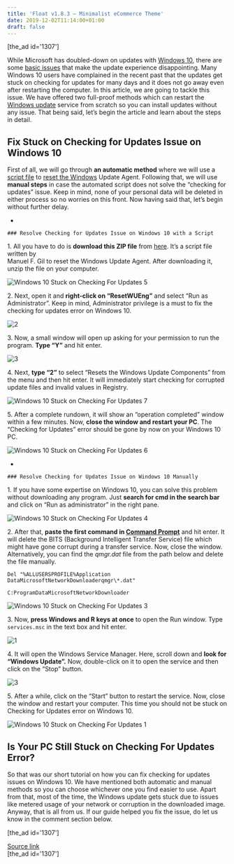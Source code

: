 ```yaml
---
title: 'Float v1.8.3 – Minimalist eCommerce Theme'
date: 2019-12-02T11:14:00+01:00
draft: false
---
```


\[the\_ad id='1307'\]  
  

  

While Microsoft has doubled-down on updates with [Windows 10](https://beebom.com/windows-10-updates/), there are some [basic issues](https://beebom.com/common-problems-windows-10-solutions/) that make the update experience disappointing. Many Windows 10 users have complained in the recent past that the updates get stuck on checking for updates for many days and it does not go away even after restarting the computer. In this article, we are going to tackle this issue. We have offered two full-proof methods which can restart the [Windows update](https://beebom.com/stop-windows-10-updates/) service from scratch so you can install updates without any issue. That being said, let’s begin the article and learn about the steps in detail.  

Fix Stuck on Checking for Updates Issue on Windows 10
-----------------------------------------------------

  

First of all, we will go through **an automatic method** where we will use a [script file](https://beebom.com/how-automate-tasks-windows-10-save-time/) to [reset the Windows](https://beebom.com/reset-windows-10/) Update Agent. Following that, we will use **manual steps** in case the automated script does not solve the “checking for updates” issue. Keep in mind, none of your personal data will be deleted in either process so no worries on this front. Now having said that, let’s begin without further delay.  

*     
    
    ### Resolve Checking for Updates Issue on Windows 10 with a Script
    
      
    
  

1\. All you have to do is **download this ZIP file** from [here](https://gallery.technet.microsoft.com/scriptcenter/Reset-Windows-Update-Agent-d824badc). It’s a script file written by  
Manuel F. Gil to reset the Windows Update Agent. After downloading it, unzip the file on your computer.  

![Windows 10 Stuck on Checking For Updates 5](https://beebom.com/wp-content/uploads/2019/12/Windows-10-Stuck-on-Checking-For-Updates-5.jpg)

2\. Next, open it and **right-click on “ResetWUEng”** and select “Run as Administrator”. Keep in mind, Administrator privilege is a must to fix the checking for updates error on Windows 10.  

![2](https://beebom.com/wp-content/uploads/2019/12/2.jpg)

3\. Now, a small window will open up asking for your permission to run the program. **Type “Y”** and hit enter.  

![3](https://beebom.com/wp-content/uploads/2019/12/Windows-10-Stuck-on-Checking-For-Updates-8.jpg)

4\. Next, **type “2”** to select “Resets the Windows Update Components” from the menu and then hit enter. It will immediately start checking for corrupted update files and invalid values in Registry.

  
  

  

![Windows 10 Stuck on Checking For Updates 7](https://beebom.com/wp-content/uploads/2019/12/Windows-10-Stuck-on-Checking-For-Updates-7.jpg)

5\. After a complete rundown, it will show an “operation completed” window within a few minutes. Now, **close the window and restart your PC**. The “Checking for Updates” error should be gone by now on your Windows 10 PC.  

![Windows 10 Stuck on Checking For Updates 6](https://beebom.com/wp-content/uploads/2019/12/Windows-10-Stuck-on-Checking-For-Updates-6.jpg)

*     
    
    ### Resolve Checking for Updates Issue on Windows 10 Manually
    
      
    
  

1\. If you have some expertise on Windows 10, you can solve this problem without downloading any program. Just **search for cmd in the search bar** and click on “Run as administrator” in the right pane.  

![Windows 10 Stuck on Checking For Updates 4](https://beebom.com/wp-content/uploads/2019/12/Windows-10-Stuck-on-Checking-For-Updates-4.jpg)

2\. After that, **paste the first command in [Command Prompt](https://beebom.com/command-prompt-tricks-to-know/)** and hit enter. It will delete the BITS (Background Intelligent Transfer Service) file which might have gone corrupt during a transfer service. Now, close the window. Alternatively, you can find the _qmgr.dat_ file from the path below and delete the file manually.  

```
Del "%ALLUSERSPROFILE%Application DataMicrosoftNetworkDownloaderqmgr\*.dat"
```  
```
C:ProgramDataMicrosoftNetworkDownloader
```  

![Windows 10 Stuck on Checking For Updates 3](https://beebom.com/wp-content/uploads/2019/12/Windows-10-Stuck-on-Checking-For-Updates-3.jpg)

3\. Now, **press Windows and R keys at once** to open the Run window. Type `services.msc` in the text box and hit enter.  

![1](https://beebom.com/wp-content/uploads/2019/12/1.jpg)

  
  

  

4\. It will open the Windows Service Manager. Here, scroll down and **look for “Windows Update”.** Now, double-click on it to open the service and then click on the “Stop” button.  

![3](https://beebom.com/wp-content/uploads/2019/12/Windows-10-Stuck-on-Checking-For-Updates-2.jpg)

5\. After a while, click on the “Start” button to restart the service. Now, close the window and restart your computer. This time you should not be stuck on Checking for Updates error on Windows 10.  

![Windows 10 Stuck on Checking For Updates 1](https://beebom.com/wp-content/uploads/2019/12/Windows-10-Stuck-on-Checking-For-Updates-1.jpg)

Is Your PC Still Stuck on Checking For Updates Error?
-----------------------------------------------------

  

So that was our short tutorial on how you can fix checking for updates issues on Windows 10. We have mentioned both automatic and manual methods so you can choose whichever one you find easier to use. Apart from that, most of the time, the Windows update gets stuck due to issues like metered usage of your network or corruption in the downloaded image. Anyway, that is all from us. If our guide helped you fix the issue, do let us know in the comment section below.  

  
  
\[the\_ad id='1307'\]  
  
[Source link](https://beebom.com/windows-10-stuck-checking-updates-fix/)  
\[the\_ad id='1307'\]